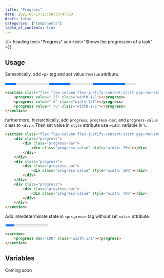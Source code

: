 ```yaml
---
title: "Progress"
date: 2021-06-17T13:58:33+07:00
draft: false
categories: ["Components"]
table_of_contents: true
---
```


{{< heading text="Progress" sub-text="Shows the progression of a task" >}}

## Usage

Semantically, add `<p>` tag and set value in`value` attribute.

<section class="flex flex-column flex-justify-content-start gap-row-small">
    <progress value=".25" class="width-1/1"></progress>
    <progress value=".5" class="width-1/1"></progress>
    <progress value=".75" class="width-1/1"></progress>
</section>

``` html
<section class="flex flex-column flex-justify-content-start gap-row-small">
    <progress value=".25" class="width-1/1"></progress>
    <progress value=".5" class="width-1/1"></progress>
    <progress value=".75" class="width-1/1"></progress>
</section>
```

furthermore, hierarchically, add `progress`, `progress-bar`, and `progress-value` class to `<div>`. Then set value in `style` attribute use `width` variable in `%`.

<section class="flex flex-column flex-justify-content-start gap-row-small">
    <div class="progress">
        <div class="progress-bar">
            <div class="progress-value" style="width: 25%"></div>
        </div>
    </div>
    <div class="progress">
        <div class="progress-bar">
            <div class="progress-value" style="width: 50%"></div>
        </div>
    </div>
    <div class="progress">
        <div class="progress-bar">
            <div class="progress-value" style="width: 75%"></div>
        </div>
    </div>
</section>

``` html
<section class="flex flex-column flex-justify-content-start gap-row-small">
    <div class="progress">
        <div class="progress-bar">
            <div class="progress-value" style="width: 25%"></div>
        </div>
    </div>
    <div class="progress">
        <div class="progress-bar">
            <div class="progress-value" style="width: 50%"></div>
        </div>
    </div>
    <div class="progress">
        <div class="progress-bar">
            <div class="progress-value" style="width: 75%"></div>
        </div>
    </div>
</section>
```

Add interdeterminate state in `<progress>` tag without set `value `attribute.

<section>
    <progress max="100" class="width-1/1"></progress>
</section>

``` html
<section>
    <progress max="100" class="width-1/1"></progress>
</section>
```

## Variables

Coming soon